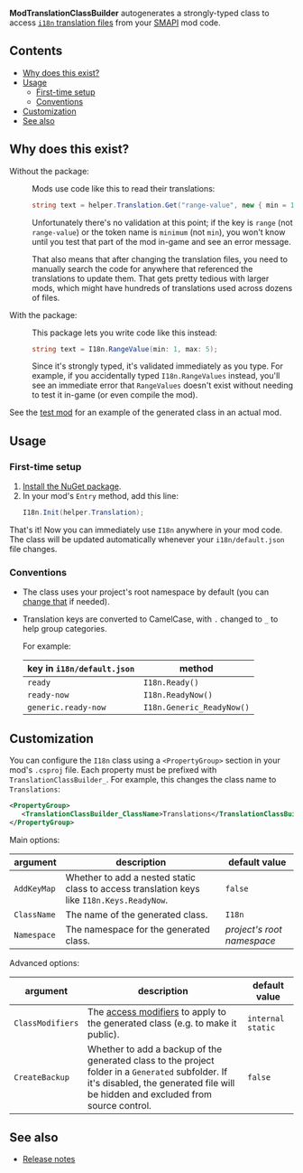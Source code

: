 **ModTranslationClassBuilder** autogenerates a strongly-typed class to access [`i18n`
translation files](https://stardewvalleywiki.com/Modding:Modder_Guide/APIs/Translation)
from your [SMAPI](https://smapi.io/) mod code.

## Contents
* [Why does this exist?](#why-does-this-exist)
* [Usage](#usage)
  * [First-time setup](#first-time-setup)
  * [Conventions](#conventions)
* [Customization](#customization)
* [See also](#see-also)

## Why does this exist?
<dl>
<dt>Without the package:</dt>
<dd>

Mods use code like this to read their translations:
```c#
string text = helper.Translation.Get("range-value", new { min = 1, max = 5 });
```

Unfortunately there's no validation at this point; if the key is `range` (not `range-value`) or the
token name is `minimum` (not `min`), you won't know until you test that part of the mod in-game and
see an error message.

That also means that after changing the translation files, you need to manually search the code for
anywhere that referenced the translations to update them. That gets pretty tedious with larger
mods, which might have hundreds of translations used across dozens of files.

</dd>
<dt>With the package:</dt>
<dd>

This package lets you write code like this instead:
```c#
string text = I18n.RangeValue(min: 1, max: 5);
```

Since it's strongly typed, it's validated immediately as you type. For example, if you accidentally
typed `I18n.RangeValues` instead, you'll see an immediate error that `RangeValues` doesn't exist
without needing to test it in-game (or even compile the mod).

</dd>
</dl>

See the [test mod](TestMod) for an example of the generated class in an actual mod.

## Usage
### First-time setup
1. [Install the NuGet package](https://www.nuget.org/packages/Pathoschild.Stardew.ModTranslationClassBuilder).
2. In your mod's `Entry` method, add this line:
   ```c#
   I18n.Init(helper.Translation);
   ```

That's it! Now you can immediately use `I18n` anywhere in your mod code. The class will be updated
automatically whenever your `i18n/default.json` file changes.

### Conventions
* The class uses your project's root namespace by default (you can [change that](#customization)
  if needed).
* Translation keys are converted to CamelCase, with `.` changed to `_` to help group categories.

  For example:

  key in `i18n/default.json` | method
  -------------------------- | --------------------------
  `ready`                    | `I18n.Ready()`
  `ready-now`                | `I18n.ReadyNow()`
  `generic.ready-now`        | `I18n.Generic_ReadyNow()`

## Customization
You can configure the `I18n` class using a `<PropertyGroup>` section in your mod's `.csproj` file.
Each property must be prefixed with `TranslationClassBuilder_`. For example, this changes the class
name to `Translations`:

```xml
<PropertyGroup>
   <TranslationClassBuilder_ClassName>Translations</TranslationClassBuilder_ClassName>
</PropertyGroup>
```

Main options:

argument         | description | default value
---------------- | ----------- | ------------
`AddKeyMap`      | Whether to add a nested static class to access translation keys like `I18n.Keys.ReadyNow`. | `false`
`ClassName`      | The name of the generated class. | `I18n`
`Namespace`      | The namespace for the generated class. | _project's root namespace_

Advanced options:

argument         | description | default value
---------------- | ----------- | ------------
`ClassModifiers` | The [access modifiers](https://docs.microsoft.com/en-us/dotnet/csharp/programming-guide/classes-and-structs/access-modifiers) to apply to the generated class (e.g. to make it public). | `internal static`
`CreateBackup`   | Whether to add a backup of the generated class to the project folder in a `Generated` subfolder. If it's disabled, the generated file will be hidden and excluded from source control. | `false`

## See also
* [Release notes](release-notes.md)

